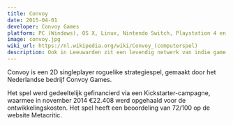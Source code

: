 ```yaml
---
title: Convoy
date: 2015-04-01
developer: Convoy Games
platform: PC (Windows), OS X, Linux, Nintendo Switch, Playstation 4 en Xbox One
image: convoy.jpg
wiki_url: https://nl.wikipedia.org/wiki/Convoy_(computerspel)
description: Ook in Leeuwarden zit een levendig netwerk van indie game developers. In 2014 haalt Convoy Games met Kickstarter geld op voor de ontwikkeling van Convoy. Convoy was op Steam een succes (10.000 downloads in de eerste week), wat een indrukwekkende prestatie is voor een kleine gamedeveloper. Ook de reviews waren positief. Ook in Leeuwarden zit een levendig netwerk van indie game developers. In 2014 haalt Convoy Games met Kickstarter geld op voor de ontwikkeling van Convoy. Convoy was op Steam een succes (10.000 downloads in de eerste week), wat een indrukwekkende prestatie is voor een kleine gamedeveloper. Ook de reviews waren positief.
---
```


Convoy is een 2D singleplayer roguelike strategiespel, gemaakt door het Nederlandse bedrijf Convoy Games.

Het spel werd gedeeltelijk gefinancierd via een Kickstarter-campagne, waarmee in november 2014 €22.408 werd opgehaald voor de ontwikkelingskosten. Het spel heeft een beoordeling van 72/100 op de website Metacritic.